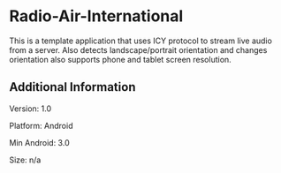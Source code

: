 Radio-Air-International
=======================

This is a template application that uses ICY protocol to stream live audio from a server. Also detects landscape/portrait
orientation and changes orientation also supports phone and tablet screen resolution. 

Additional Information
---------------------------

Version: 1.0

Platform: Android

Min Android: 3.0

Size: n/a
